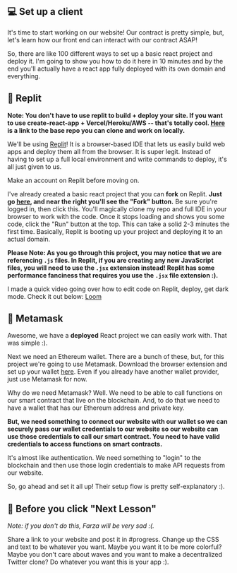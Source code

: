 💻 Set up a client
------------------

It's time to start working on our website! Our contract is pretty simple, but, let's learn how our front end can interact with our contract ASAP!

So, there are like 100 different ways to set up a basic react project and deploy it. I'm going to show you how to do it here in 10 minutes and by the end you'll actually have a react app fully deployed with its own domain and everything.

🤯 Replit
---------

**Note: You don't have to use replit to build + deploy your site. If you want to use create-react-app + Vercel/Heroku/AWS -- that's totally cool. [Here](https://github.com/buildspace/waveportal-starter-project) is a link to the base repo you can clone and work on locally.**

We'll be using [Replit](https://replit.com/~)! It is a browser-based IDE that lets us easily build web apps and deploy them all from the browser. It is super legit. Instead of having to set up a full local environment and write commands to deploy, it's all just given to us.

Make an account on Replit before moving on.

I've already created a basic react project that you can **fork** on Replit. **Just go [here](https://replit.com/@adilanchian/waveportal-starter-project?v=1), and near the right you'll see the "Fork" button.** Be sure you're logged in, then click this. You'll magically clone my repo and full IDE in your browser to work with the code. Once it stops loading and shows you some code, click the "Run" button at the top. This can take a solid 2-3 minutes the first time. Basically, Replit is booting up your project and deploying it to an actual domain.

**Please Note: As you go through this project, you may notice that we are referencing `.js` files. In Replit, if you are creating any new JavaScript files, you will need to use the `.jsx` extension instead! Replit has some performance fanciness that requires you use the `.jsx` file extension :).**

I made a quick video going over how to edit code on Replit, deploy, get dark mode. Check it out below: 
[Loom](https://www.loom.com/share/8e8f47eacf6d448eb5d25b6908021035)

🦊 Metamask
-----------

Awesome, we have a **deployed** React project we can easily work with. That was simple :).

Next we need an Ethereum wallet. There are a bunch of these, but, for this project we're going to use Metamask. Download the browser extension and set up your wallet [here](https://metamask.io/download.html). Even if you already have another wallet provider, just use Metamask for now.

Why do we need Metamask? Well. We need to be able to call functions on our smart contract that live on the blockchain. And, to do that we need to have a wallet that has our Ethereum address and private key.

**But, we need something to connect our website with our wallet so we can securely pass our wallet credentials to our website so our website can use those credentials to call our smart contract. You need to have valid credentials to access functions on smart contracts.**

It's almost like authentication. We need something to "login" to the blockchain and then use those login credentials to make API requests from our website.

So, go ahead and set it all up! Their setup flow is pretty self-explanatory :).

🚨 Before you click "Next Lesson"
-------------------------------------------

*Note: if you don't do this, Farza will be very sad :(.*

Share a link to your website and post it in #progress. Change up the CSS and text to be whatever you want. Maybe you want it to be more colorful? Maybe you don't care about waves and you want to make a decentralized Twitter clone? Do whatever you want this is your app :).
